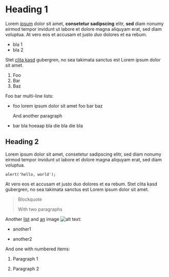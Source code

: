# Heading 1

Lorem [ipsum](example.com) dolor sit amet, **consetetur sadipscing** elitr, **sed** diam nonumy eirmod
tempor invidunt ut labore et dolore magna aliquyam erat, sed diam voluptua. At
vero eos et accusam et justo _duo_ dolores et ea rebum.

* bla 1
* bla 2

Stet [clita kasd](disney.com "Disney!") gubergren, no sea takimata sanctus est Lorem ipsum dolor sit
amet.

1. Foo
2. Bar
3. Baz

Foo bar multi-line lists:

* foo lorem ipsum
  dolor sit amet
  foo bar baz

  And another paragraph

* bar bla hoeaap
  bla die bla die
  bla

## Heading 2

Lorem ipsum dolor sit amet, consetetur sadipscing elitr, sed diam nonumy eirmod
tempor invidunt ut labore et dolore magna aliquyam erat, sed diam voluptua.

    alert('hello, world');

At vero eos et accusam et justo duo dolores et ea rebum. Stet clita kasd
gubergren, no sea takimata sanctus est Lorem ipsum dolor sit amet.

> Blockquote
>
> With two paragraphs

Another [list][ref] and [an][] image ![alt text](image.png):

* another1

* another2

And one with numbered items:

1. Paragraph 1

2. Paragraph 2

[ref]: example.com
[an]: an.com "with title"

